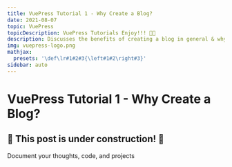 ```yaml
---
title: VuePress Tutorial 1 - Why Create a Blog?
date: 2021-08-07
topic: VuePress
topicDescription: VuePress Tutorials Enjoy!!! 🍌🐒
description: Discusses the benefits of creating a blog in general & why VuePress is a great choice.
img: vuepress-logo.png
mathjax:
  presets: '\def\lr#1#2#3{\left#1#2\right#3}'
sidebar: auto
---
```


# VuePress Tutorial 1 - Why Create a Blog?

## 🚧 This post is under construction! 🚧

Document your thoughts, code, and projects
